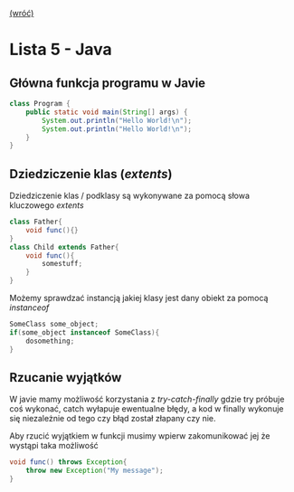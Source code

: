 [(wróć)](../)
# Lista 5 - Java
## Główna funkcja programu w Javie
```java
class Program {
    public static void main(String[] args) {
        System.out.println("Hello World!\n");
        System.out.println("Hello World!\n");
    }
}
```

## Dziedziczenie klas (_extents_)
Dziedziczenie klas / podklasy są wykonywane za pomocą słowa kluczowego _extents_
```java
class Father{
    void func(){}
}
class Child extends Father{
    void func(){
        somestuff;
    }
}
```
Możemy sprawdzać instancją jakiej klasy jest dany obiekt za pomocą _instanceof_
```java
SomeClass some_object;
if(some_object instanceof SomeClass){
    dosomething;
}
```

## Rzucanie wyjątków
W javie mamy możliwość korzystania z _try-catch-finally_ gdzie try próbuje coś wykonać, catch wyłapuje ewentualne błędy, a kod w finally wykonuje się niezależnie od tego czy błąd został złapany czy nie.

Aby rzucić wyjątkiem w funkcji musimy wpierw zakomunikować jej że wystąpi taka możliwość
```java
void func() throws Exception{
    throw new Exception("My message");
}
```
